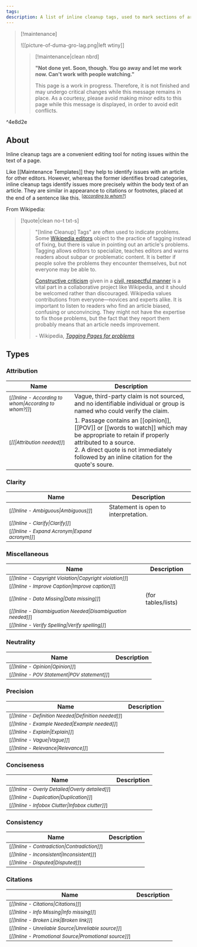 ```yaml
---
tags: 
description: A list of inline cleanup tags, used to mark sections of article requiring editorial attention.
---
```


> [!maintenance] 
> 
> ![[picture-of-duma-gro-lag.png|left wtiny]]
> 
> > [!maintenance|clean nbrd]
> > 
> > **"Not done yet. Soon, though. You go away and let me work now. Can't work with people watching."**
> > 
> > This page is a work in progress. Therefore, it is not finished and may undergo critical changes while this message remains in place. As a courtesy, please avoid making minor edits to this page while this message is displayed, in order to avoid edit conflicts.

^4e8d2e


## About

Inline cleanup tags are a convenient editing tool for noting issues within the text of a page.

Like [[Maintenance Templates]] they help to identify issues with an article for other editors. However, whereas the former identifies broad categories, inline cleanup tags identify issues more precisely within the body text of an article. They are similar in appearance to citations or footnotes, placed at the end of a sentence like this. <sup>\[_[according to whom?](https://en.m.wikipedia.org/wiki/Wikipedia:Manual_of_Style/Words_to_watch#Unsupported_attributions)_\]</sup>

From Wikipedia:

> [!quote|clean no-t txt-s]
> > "\[Inline Cleanup\] Tags" are often used to indicate problems. Some [Wikipedia editors](https://en.m.wikipedia.org/wiki/Wikipedia:Wikipedians "Wikipedia:Wikipedians") object to the practice of tagging instead of fixing, but there is value in pointing out an article's problems. Tagging allows editors to specialize, teaches editors and warns readers about subpar or problematic content. It is better if people solve the problems they encounter themselves, but not everyone may be able to.
> > 
> > [Constructive criticism](https://en.m.wikipedia.org/wiki/Constructive_criticism "Constructive criticism") given in a [civil, respectful manner](https://en.m.wikipedia.org/wiki/Wikipedia:CIVIL "Wikipedia:CIVIL") is a vital part in a collaborative project like Wikipedia, and it should be welcomed rather than discouraged. Wikipedia values contributions from everyone—novices and experts alike. It is important to listen to readers who find an article biased, confusing or unconvincing. They might not have the expertise to fix those problems, but the fact that they report them probably means that an article needs improvement.
> >
> > \- Wikipedia, _[Tagging Pages for problems](https://en.m.wikipedia.org/wiki/Wikipedia:Tagging_pages_for_problems)_

## Types

### Attribution

| Name                                                                | Description                                                                                                                                                                                                                            |
| ------------------------------------------------------------------- | -------------------------------------------------------------------------------------------------------------------------------------------------------------------------------------------------------------------------------------- |
| <sup>\[_[[Inline - According to whom\|According to whom?]]_\]</sup> | Vague, third-party claim is not sourced, and no identifiable individual or group is named who could verify the claim.                                                                                                                  |
| <sup>\[_[[\|Attribution needed]]_\]</sup>                           | 1. Passage contains an [[opinion]], [[POV]] or [[words to watch]] which may be appropriate to retain if properly attributed to a source.<br>2. A direct quote is not immediately followed by an inline citation for the quote's soure. |

### Clarity

| Name                                                         | Description                          |
| ------------------------------------------------------------ | ------------------------------------ |
| <sup>\[_[[Inline - Ambiguous\|Ambiguous]]_\]</sup>           | Statement is open to interpretation. |
| <sup>\[_[[Inline - Clarify\|Clarify]]_\]</sup>               |                                      |
| <sup>\[_[[Inline - Expand Acronym\|Expand acronym]]_\]</sup> |                                      |

### Miscellaneous 

| Name                                                                       | Description        |
| -------------------------------------------------------------------------- | ------------------ |
| <sup>\[_[[Inline - Copyright Violation\|Copyright violation]]_\]</sup>     |                    |
| <sup>\[_[[Inline - Improve Caption\|Improve caption]]_\]</sup>             |                    |
| <sup>\[_[[Inline - Data Missing\|Data missing]]_\]</sup>                   | (for tables/lists) |
| <sup>\[_[[Inline - Disambiguation Needed\|Disambiguation needed]]_\]</sup> |                    |
| <sup>\[_[[Inline - Verify Spelling\|Verify spelling]]_\]</sup>             |                    |

### Neutrality

| Name                                                       | Description |
| ---------------------------------------------------------- | ----------- |
| <sup>\[_[[Inline - Opinion\|Opinion]]_\]</sup>             |             |
| <sup>\[_[[Inline - POV Statement\|POV statement]]_\]</sup> |             |

### Precision

| Name                                                               | Description |
| ------------------------------------------------------------------ | ----------- |
| <sup>\[_[[Inline - Definition Needed\|Definition needed]]_\]</sup> |             |
| <sup>\[_[[Inline - Example Needed\|Example needed]]_\]</sup>       |             |
| <sup>\[_[[Inline - Explain\|Explain]]_\]</sup>                     |             |
| <sup>\[_[[Inline - Vague\|Vague]]_\]</sup>                         |             |
| <sup>\[_[[Inline - Relevance\|Relevance]]_\]</sup>                 |             |

### Conciseness

| Name                                                           | Description |
| -------------------------------------------------------------- | ----------- |
| <sup>\[_[[Inline - Overly Detailed\|Overly detailed]]_\]</sup> |             |
| <sup>\[_[[Inline - Duplication\|Duplication]]_\]</sup>         |             |
| <sup>\[_[[Inline - Infobox Clutter\|Infobox clutter]]_\]</sup> |             |

### Consistency

| Name                                                       | Description |
| ---------------------------------------------------------- | ------------ |            
| <sup>\[_[[Inline - Contradiction\|Contradiction]]_\]</sup> |             |
| <sup>\[_[[Inline - Inconsistent\|Inconsistent]]_\]</sup>   |             |
| <sup>\[_[[Inline - Disputed\|Disputed]]_\]</sup>           |             |

### Citations

| Name                                                                 | Description |
| -------------------------------------------------------------------- | ----------- |
| <sup>\[_[[Inline - Citations\|Citations]]_\]</sup>                   |             |
| <sup>\[_[[Inline - Info Missing\|Info missing]]_\]</sup>             |             |
| <sup>\[_[[Inline - Broken Link\|Broken link]]_\]</sup>               |             |
| <sup>\[_[[Inline - Unreliable Source\|Unreliable source]]_\]</sup>   |             |
| <sup>\[_[[Inline - Promotional Source\|Promotional source]]_\]</sup> |             |



